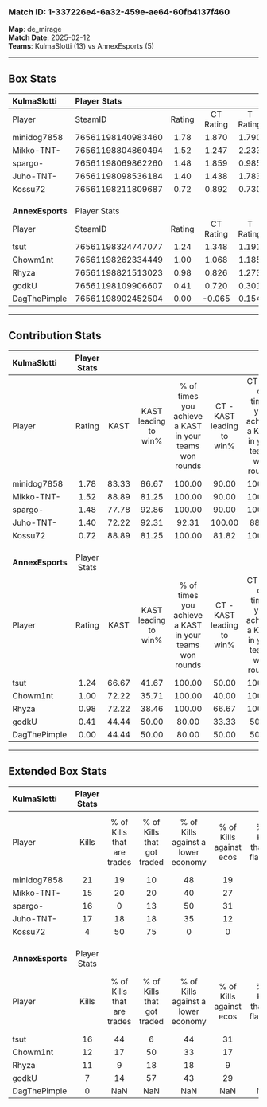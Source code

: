 ### Match ID: 1-337226e4-6a32-459e-ae64-60fb4137f460  
**Map**: de_mirage  
**Match Date**: 2025-02-12  
**Teams**: KulmaSlotti (13) vs AnnexEsports (5)  

---  

## Box Stats  

| **KulmaSlotti**  | Player Stats      |        |           |          |       |       |       |         |        |      |     |
| :- | :- | :-: | :-: | :-: | :-: | :-: | :-: | :-: | :-: | :-: | :-: |
| Player           | SteamID           | Rating | CT Rating | T Rating | KAST  |  ADR  | Kills | Assists | Deaths | K/D  | HS% |
| minidog7858      | 76561198140983460 |  1.78  |   1.870   |  1.790   | 83.33 | 102.3 |  21   |    2    |   8    | 2.63 | 47  |
| Mikko-TNT-       | 76561198804860494 |  1.52  |   1.247   |  2.233   | 88.89 | 107.2 |  15   |    7    |   10   | 1.50 | 33  |
| spargo-          | 76561198069862260 |  1.48  |   1.859   |  0.985   | 77.78 | 84.8  |  16   |    3    |   7    | 2.29 | 50  |
| Juho-TNT-        | 76561198098536184 |  1.40  |   1.438   |  1.783   | 72.22 | 99.3  |  17   |    5    |   12   | 1.42 | 70  |
| Kossu72          | 76561198211809687 |  0.72  |   0.892   |  0.730   | 88.89 | 28.4  |   4   |    4    |   10   | 0.40 | 25  |
|                  |                   |        |           |          |       |       |       |         |        |      |     |
|                  |                   |        |           |          |       |       |       |         |        |      |     |
|                  |                   |        |           |          |       |       |       |         |        |      |     |
| **AnnexEsports** | Player Stats      |        |           |          |       |       |       |         |        |      |     |
| Player           | SteamID           | Rating | CT Rating | T Rating | KAST  |  ADR  | Kills | Assists | Deaths | K/D  | HS% |
| tsut             | 76561198324747077 |  1.24  |   1.348   |  1.191   | 66.67 | 93.9  |  16   |    2    |   13   | 1.23 | 43  |
| Chowm1nt         | 76561198262334449 |  1.00  |   1.068   |  1.185   | 72.22 | 74.2  |  12   |    3    |   14   | 0.86 | 58  |
| Rhyza            | 76561198821513023 |  0.98  |   0.826   |  1.273   | 72.22 | 82.7  |  11   |    7    |   15   | 0.73 | 72  |
| godkU            | 76561198109906607 |  0.41  |   0.720   |  0.301   | 44.44 | 47.5  |   7   |    2    |   16   | 0.44 | 42  |
| DagThePimple     | 76561198902452504 |  0.00  |  -0.065   |  0.154   | 44.44 | 12.2  |   0   |    2    |   16   | 0.00 |  0  |
---  

## Contribution Stats  

| **KulmaSlotti**  | Player Stats |       |                      |                                                        |                           |                                                             |                          |                                                            |
| :- | :-: | :-: | :-: | :-: | :-: | :-: | :-: | :-: |
| Player           |    Rating    | KAST  | KAST leading to win% | % of times you achieve a KAST in your teams won rounds | CT - KAST leading to win% | CT - % of times you achieve a KAST in your teams won rounds | T - KAST leading to win% | T - % of times you achieve a KAST in your teams won rounds |
| minidog7858      |     1.78     | 83.33 |        86.67         |                         100.00                         |           90.00           |                           100.00                            |          80.00           |                           100.00                           |
| Mikko-TNT-       |     1.52     | 88.89 |        81.25         |                         100.00                         |           90.00           |                           100.00                            |          66.67           |                           100.00                           |
| spargo-          |     1.48     | 77.78 |        92.86         |                         100.00                         |           90.00           |                           100.00                            |          100.00          |                           100.00                           |
| Juho-TNT-        |     1.40     | 72.22 |        92.31         |                         92.31                          |          100.00           |                            88.89                            |          80.00           |                           100.00                           |
| Kossu72          |     0.72     | 88.89 |        81.25         |                         100.00                         |           81.82           |                           100.00                            |          80.00           |                           100.00                           |
|                  |              |       |                      |                                                        |                           |                                                             |                          |                                                            |
|                  |              |       |                      |                                                        |                           |                                                             |                          |                                                            |
|                  |              |       |                      |                                                        |                           |                                                             |                          |                                                            |
| **AnnexEsports** | Player Stats |       |                      |                                                        |                           |                                                             |                          |                                                            |
| Player           |    Rating    | KAST  | KAST leading to win% | % of times you achieve a KAST in your teams won rounds | CT - KAST leading to win% | CT - % of times you achieve a KAST in your teams won rounds | T - KAST leading to win% | T - % of times you achieve a KAST in your teams won rounds |
| tsut             |     1.24     | 66.67 |        41.67         |                         100.00                         |           50.00           |                           100.00                            |          37.50           |                           100.00                           |
| Chowm1nt         |     1.00     | 72.22 |        35.71         |                         100.00                         |           40.00           |                           100.00                            |          33.33           |                           100.00                           |
| Rhyza            |     0.98     | 72.22 |        38.46         |                         100.00                         |           66.67           |                           100.00                            |          30.00           |                           100.00                           |
| godkU            |     0.41     | 44.44 |        50.00         |                         80.00                          |           33.33           |                            50.00                            |          60.00           |                           100.00                           |
| DagThePimple     |     0.00     | 44.44 |        50.00         |                         80.00                          |           50.00           |                            50.00                            |          50.00           |                           100.00                           |
---  

## Extended Box Stats  

| **KulmaSlotti**  | Player Stats |                            |                            |                                    |                         |                              |                                 |        |                             |                                     |                          |                               |                            |
| :- | :-: | :-: | :-: | :-: | :-: | :-: | :-: | :-: | :-: | :-: | :-: | :-: | :-: |
| Player           |    Kills     | % of Kills that are trades | % of Kills that got traded | % of Kills against a lower economy | % of Kills against ecos | % of Kills that are flawless | % of Kills that are close duels | Deaths | % of Deaths that get traded | % of Deaths against a lower economy | % of Deaths against ecos | % of Deaths that are flawless | % of Deaths that are close |
| minidog7858      |      21      |             19             |             10             |                 48                 |           19            |              62              |               10                |   8    |             25              |                  0                  |            0             |              88               |             0              |
| Mikko-TNT-       |      15      |             20             |             20             |                 40                 |           27            |              67              |                7                |   10   |             20              |                 10                  |            0             |              40               |             0              |
| spargo-          |      16      |             0              |             13             |                 50                 |           31            |              75              |                6                |   7    |             43              |                  0                  |            0             |              57               |             0              |
| Juho-TNT-        |      17      |             18             |             18             |                 35                 |           12            |              71              |                0                |   12   |             17              |                 17                  |            8             |              58               |             0              |
| Kossu72          |      4       |             50             |             75             |                 0                  |            0            |              50              |                0                |   10   |             40              |                 20                  |            0             |              60               |             0              |
|                  |              |                            |                            |                                    |                         |                              |                                 |        |                             |                                     |                          |                               |                            |
|                  |              |                            |                            |                                    |                         |                              |                                 |        |                             |                                     |                          |                               |                            |
|                  |              |                            |                            |                                    |                         |                              |                                 |        |                             |                                     |                          |                               |                            |
| **AnnexEsports** | Player Stats |                            |                            |                                    |                         |                              |                                 |        |                             |                                     |                          |                               |                            |
| Player           |    Kills     | % of Kills that are trades | % of Kills that got traded | % of Kills against a lower economy | % of Kills against ecos | % of Kills that are flawless | % of Kills that are close duels | Deaths | % of Deaths that get traded | % of Deaths against a lower economy | % of Deaths against ecos | % of Deaths that are flawless | % of Deaths that are close |
| tsut             |      16      |             44             |             6              |                 44                 |           31            |              56              |                0                |   13   |              0              |                 15                  |            0             |              62               |             15             |
| Chowm1nt         |      12      |             17             |             50             |                 33                 |           17            |              67              |                0                |   14   |             21              |                 14                  |            0             |              50               |             7              |
| Rhyza            |      11      |             9              |             18             |                 18                 |            9            |              55              |                0                |   15   |             33              |                 20                  |            7             |              47               |             7              |
| godkU            |      7       |             14             |             57             |                 43                 |           29            |              57              |                0                |   16   |              6              |                 19                  |            6             |              75               |             0              |
| DagThePimple     |      0       |            NaN             |            NaN             |                NaN                 |           NaN           |             NaN              |               NaN               |   16   |             25              |                 25                  |            13            |              88               |             0              |
